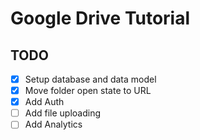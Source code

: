 # Google Drive Tutorial

## TODO

- [x] Setup database and data model
- [x] Move folder open state to URL
- [x] Add Auth
- [ ] Add file uploading
- [ ] Add Analytics